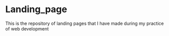 # Landing_page
This is the repository of landing pages that I have made during my practice of web development
